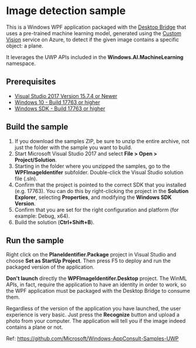 # Image detection sample

This is a Windows  WPF application packaged with the [Desktop Bridge](https://docs.microsoft.com/en-us/windows/uwp/porting/desktop-to-uwp-root)
 that uses a pre-trained machine learning model, generated using the [Custom Vision](https://www.customvision.ai/) service on Azure, to detect if the given image contains a specific object: a plane.

 It leverages the UWP APIs included in the **Windows.AI.MachineLearning** namespace.

## Prerequisites

- [Visual Studio 2017 Version 15.7.4 or Newer](https://developer.microsoft.com/en-us/windows/downloads)
- [Windows 10 - Build 17763 or higher](https://www.microsoft.com/en-us/software-download/windowsinsiderpreviewiso)
- [Windows SDK - Build 17763 or higher](https://www.microsoft.com/en-us/software-download/windowsinsiderpreviewSDK)

## Build the sample

1. If you download the samples ZIP, be sure to unzip the entire archive, not just the folder with the sample you want to build.
2. Start Microsoft Visual Studio 2017 and select **File > Open > Project/Solution**.
3. Starting in the folder where you unzipped the samples, go to the **WPFImageIdentifer** subfolder. Double-click the Visual Studio solution file (.sln).
4. Confirm that the project is pointed to the correct SDK that you installed (e.g. 17763). You can do this by right-clicking the project in the **Solution Explorer**, selecting **Properties**, and modifying the **Windows SDK Version**.
5. Confirm that you are set for the right configuration and platform (for example: Debug, x64).
6. Build the solution (**Ctrl+Shift+B**).

## Run the sample

Right click on the **PlaneIdentifier.Package** project in Visual Studio and choose **Set as StartUp Project**. Then press F5 to deploy and run the packaged version of the application.

**Don't launch** directly the **WPFImageIdentifer.Desktop** project. The WinML APIs, in fact, require the application to have an identity in order to work, so the WPF application must be packaged with the Desktop Bridge to consume them.

Regardless of the version of the application you have launched, the user experience is very basic. Just press the **Recognize** button and upload a photo from your computer. The application will tell you if the image indeed contains a plane or not.




Ref: https://github.com/Microsoft/Windows-AppConsult-Samples-UWP
